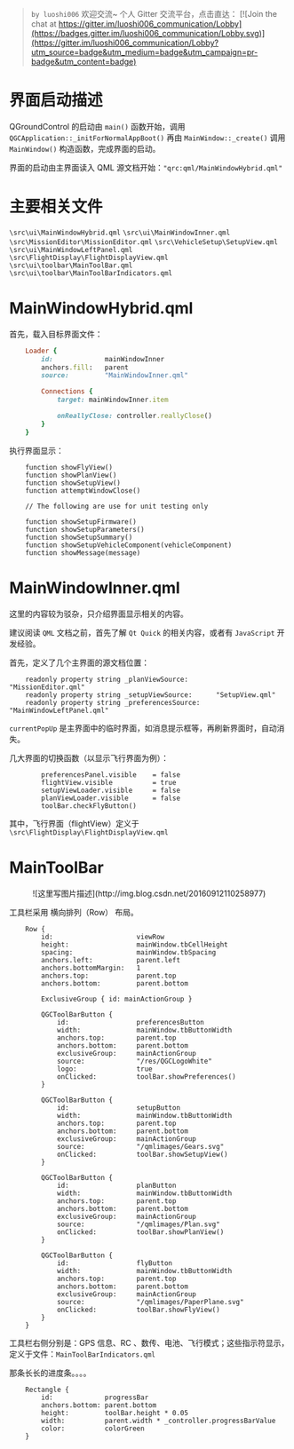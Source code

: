 >`by luoshi006`
> 欢迎交流~ 个人 Gitter 交流平台，点击直达： [![Join the chat at https://gitter.im/luoshi006_communication/Lobby](https://badges.gitter.im/luoshi006_communication/Lobby.svg)](https://gitter.im/luoshi006_communication/Lobby?utm_source=badge&utm_medium=badge&utm_campaign=pr-badge&utm_content=badge)


# 界面启动描述

QGroundControl 的启动由 `main()` 函数开始，调用 `QGCApplication::_initForNormalAppBoot()` 再由 `MainWindow::_create()` 调用 `MainWindow()` 构造函数，完成界面的启动。

界面的启动由主界面读入 QML 源文档开始：`"qrc:qml/MainWindowHybrid.qml"`

# 主要相关文件

`\src\ui\MainWindowHybrid.qml`
`\src\ui\MainWindowInner.qml`
`\src\MissionEditor\MissionEditor.qml`
`\src\VehicleSetup\SetupView.qml`
`\src\ui\MainWindowLeftPanel.qml`
`\src\FlightDisplay\FlightDisplayView.qml`
`\src\ui\toolbar\MainToolBar.qml`
`\src\ui\toolbar\MainToolBarIndicators.qml`


# MainWindowHybrid.qml

首先，载入目标界面文件：

```ruby
    Loader {
        id:             mainWindowInner
        anchors.fill:   parent
        source:         "MainWindowInner.qml"

        Connections {
            target: mainWindowInner.item

            onReallyClose: controller.reallyClose()
        }
    }
```

执行界面显示：

```
    function showFlyView() 
    function showPlanView() 
    function showSetupView() 
    function attemptWindowClose() 

    // The following are use for unit testing only

    function showSetupFirmware() 
    function showSetupParameters() 
    function showSetupSummary() 
    function showSetupVehicleComponent(vehicleComponent)
    function showMessage(message)
```

# MainWindowInner.qml

这里的内容较为驳杂，只介绍界面显示相关的内容。

建议阅读 `QML` 文档之前，首先了解 `Qt Quick` 的相关内容，或者有 `JavaScript` 开发经验。

首先，定义了几个主界面的源文档位置：

```
    readonly property string _planViewSource:       "MissionEditor.qml"
    readonly property string _setupViewSource:      "SetupView.qml"
    readonly property string _preferencesSource:    "MainWindowLeftPanel.qml"
```

`currentPopUp` 是主界面中的临时界面，如消息提示框等，再刷新界面时，自动消失。

几大界面的切换函数（以显示飞行界面为例）：

```
        preferencesPanel.visible    = false
        flightView.visible          = true
        setupViewLoader.visible     = false
        planViewLoader.visible      = false
        toolBar.checkFlyButton()
```

其中，飞行界面（flightView）定义于 `\src\FlightDisplay\FlightDisplayView.qml`

# MainToolBar

<center>![这里写图片描述](http://img.blog.csdn.net/20160912110258977)</center>

工具栏采用 横向排列（Row） 布局。

```josn
    Row {
        id:                     viewRow
        height:                 mainWindow.tbCellHeight
        spacing:                mainWindow.tbSpacing
        anchors.left:           parent.left
        anchors.bottomMargin:   1
        anchors.top:            parent.top
        anchors.bottom:         parent.bottom

        ExclusiveGroup { id: mainActionGroup }

        QGCToolBarButton {
            id:                 preferencesButton
            width:              mainWindow.tbButtonWidth
            anchors.top:        parent.top
            anchors.bottom:     parent.bottom
            exclusiveGroup:     mainActionGroup
            source:             "/res/QGCLogoWhite"
            logo:               true
            onClicked:          toolBar.showPreferences()
        }

        QGCToolBarButton {
            id:                 setupButton
            width:              mainWindow.tbButtonWidth
            anchors.top:        parent.top
            anchors.bottom:     parent.bottom
            exclusiveGroup:     mainActionGroup
            source:             "/qmlimages/Gears.svg"
            onClicked:          toolBar.showSetupView()
        }

        QGCToolBarButton {
            id:                 planButton
            width:              mainWindow.tbButtonWidth
            anchors.top:        parent.top
            anchors.bottom:     parent.bottom
            exclusiveGroup:     mainActionGroup
            source:             "/qmlimages/Plan.svg"
            onClicked:          toolBar.showPlanView()
        }

        QGCToolBarButton {
            id:                 flyButton
            width:              mainWindow.tbButtonWidth
            anchors.top:        parent.top
            anchors.bottom:     parent.bottom
            exclusiveGroup:     mainActionGroup
            source:             "/qmlimages/PaperPlane.svg"
            onClicked:          toolBar.showFlyView()
        }
    }
```

工具栏右侧分别是：GPS 信息、RC 、数传、电池、飞行模式；这些指示符显示，定义于文件：`MainToolBarIndicators.qml`

那条长长的进度条。。。。

```
    Rectangle {
        id:             progressBar
        anchors.bottom: parent.bottom
        height:         toolBar.height * 0.05
        width:          parent.width * _controller.progressBarValue
        color:          colorGreen
    }
```

